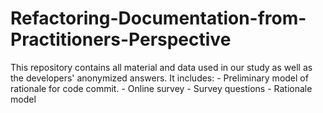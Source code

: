 
# Refactoring-Documentation-from-Practitioners-Perspective
This repository contains all material and data used in our study as well as the developers' anonymized answers. 
It includes: 
    - Preliminary model of rationale for code commit.
    - Online survey 
    - Survey questions
    - Rationale model
